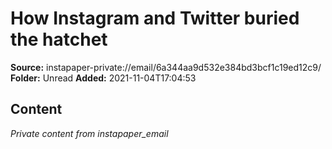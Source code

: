 # How Instagram and Twitter buried the hatchet

**Source:** instapaper-private://email/6a344aa9d532e384bd3bcf1c19ed12c9/
**Folder:** Unread
**Added:** 2021-11-04T17:04:53




## Content
*Private content from instapaper_email*
